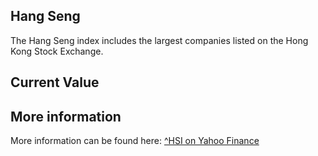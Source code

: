 ## Hang Seng

The Hang Seng index includes the largest companies listed on the Hong Kong Stock Exchange.

## Current Value

<Value topic="finance/stock-exchange/index/HSI" decimals="2" unit="points"/>

## More information

More information can be found here: [^HSI on Yahoo Finance](https://finance.yahoo.com/quote/^HSI/)
